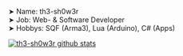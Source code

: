 ➤ Name: th3-sh0w3r<br>
➤ Job: Web- & Software Developer<br>
➤ Hobbys: SQF (Arma3), Lua (Arduino), C# (Apps)<br>

[![th3-sh0w3r github stats](https://github-readme-stats.vercel.app/api?username=th3-sh0w3r)](https://github.com/th3-sh0w3r/github-readme-stats)
